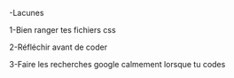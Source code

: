 -Lacunes

1-Bien ranger tes fichiers css

2-Réfléchir avant de coder

3-Faire les recherches google calmement lorsque tu codes